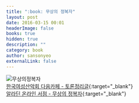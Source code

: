 ```yaml
---
title: ":book: 무상의 정복자"
layout: post
date: 2016-03-15 00:01
headerImage: false
books: true
hidden: true
description: ""
category: book
author: sansonyeo
externalLink: false
---
```

![무상의정복자](https://image.aladin.co.kr/product/7960/6/cover500/8996745537_1.jpg)
<br>[한국여성산악회 다음카페 - 토론정리글](https://cafe.daum.net/8848kwca/5NO3/168){:target="_blank"}
<br>[알라딘 온라인 서점 - 무상의 정복자](https://www.aladin.co.kr/shop/wproduct.aspx?ItemId=79600637){:target="_blank"}
<script src="https://utteranc.es/client.js"
        repo="sansonyeo/comments"
        issue-term="pathname"
        theme="github-dark"
        crossorigin="anonymous"
        async>
</script>
